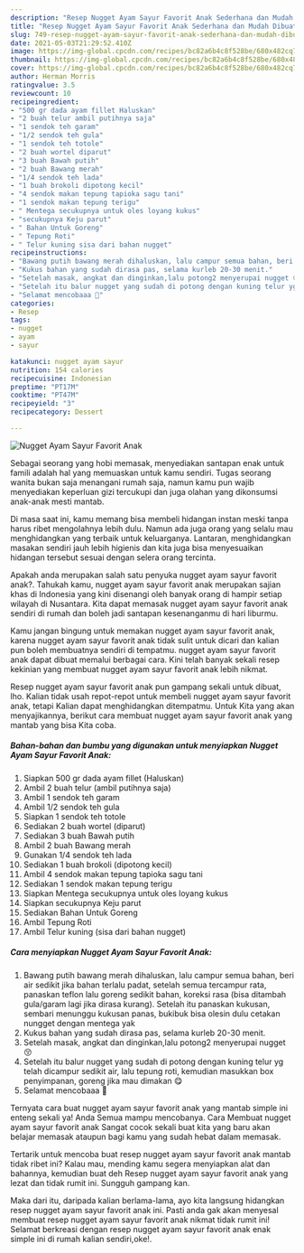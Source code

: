 ```yaml
---
description: "Resep Nugget Ayam Sayur Favorit Anak Sederhana dan Mudah Dibuat"
title: "Resep Nugget Ayam Sayur Favorit Anak Sederhana dan Mudah Dibuat"
slug: 749-resep-nugget-ayam-sayur-favorit-anak-sederhana-dan-mudah-dibuat
date: 2021-05-03T21:29:52.410Z
image: https://img-global.cpcdn.com/recipes/bc82a6b4c8f528be/680x482cq70/nugget-ayam-sayur-favorit-anak-foto-resep-utama.jpg
thumbnail: https://img-global.cpcdn.com/recipes/bc82a6b4c8f528be/680x482cq70/nugget-ayam-sayur-favorit-anak-foto-resep-utama.jpg
cover: https://img-global.cpcdn.com/recipes/bc82a6b4c8f528be/680x482cq70/nugget-ayam-sayur-favorit-anak-foto-resep-utama.jpg
author: Herman Morris
ratingvalue: 3.5
reviewcount: 10
recipeingredient:
- "500 gr dada ayam fillet Haluskan"
- "2 buah telur ambil putihnya saja"
- "1 sendok teh garam"
- "1/2 sendok teh gula"
- "1 sendok teh totole"
- "2 buah wortel diparut"
- "3 buah Bawah putih"
- "2 buah Bawang merah"
- "1/4 sendok teh lada"
- "1 buah brokoli dipotong kecil"
- "4 sendok makan tepung tapioka sagu tani"
- "1 sendok makan tepung terigu"
- " Mentega secukupnya untuk oles loyang kukus"
- "secukupnya Keju parut"
- " Bahan Untuk Goreng"
- " Tepung Roti"
- " Telur kuning sisa dari bahan nugget"
recipeinstructions:
- "Bawang putih bawang merah dihaluskan, lalu campur semua bahan, beri air sedikit jika bahan terlalu padat, setelah semua tercampur rata, panaskan teflon lalu goreng sedikit bahan, koreksi rasa (bisa ditambah gula/garam lagi jika dirasa kurang). Setelah itu panaskan kukusan, sembari menunggu kukusan panas, bukibuk bisa olesin dulu cetakan nungget dengan mentega yak"
- "Kukus bahan yang sudah dirasa pas, selama kurleb 20-30 menit."
- "Setelah masak, angkat dan dinginkan,lalu potong2 menyerupai nugget 😚"
- "Setelah itu balur nugget yang sudah di potong dengan kuning telur yg telah dicampur sedikit air, lalu tepung roti, kemudian masukkan box penyimpanan, goreng jika mau dimakan 😋"
- "Selamat mencobaaa 🥰"
categories:
- Resep
tags:
- nugget
- ayam
- sayur

katakunci: nugget ayam sayur 
nutrition: 154 calories
recipecuisine: Indonesian
preptime: "PT17M"
cooktime: "PT47M"
recipeyield: "3"
recipecategory: Dessert

---
```



![Nugget Ayam Sayur Favorit Anak](https://img-global.cpcdn.com/recipes/bc82a6b4c8f528be/680x482cq70/nugget-ayam-sayur-favorit-anak-foto-resep-utama.jpg)

Sebagai seorang yang hobi memasak, menyediakan santapan enak untuk famili adalah hal yang memuaskan untuk kamu sendiri. Tugas seorang  wanita bukan saja menangani rumah saja, namun kamu pun wajib menyediakan keperluan gizi tercukupi dan juga olahan yang dikonsumsi anak-anak mesti mantab.

Di masa  saat ini, kamu memang bisa membeli hidangan instan meski tanpa harus ribet mengolahnya lebih dulu. Namun ada juga orang yang selalu mau menghidangkan yang terbaik untuk keluarganya. Lantaran, menghidangkan masakan sendiri jauh lebih higienis dan kita juga bisa menyesuaikan hidangan tersebut sesuai dengan selera orang tercinta. 



Apakah anda merupakan salah satu penyuka nugget ayam sayur favorit anak?. Tahukah kamu, nugget ayam sayur favorit anak merupakan sajian khas di Indonesia yang kini disenangi oleh banyak orang di hampir setiap wilayah di Nusantara. Kita dapat memasak nugget ayam sayur favorit anak sendiri di rumah dan boleh jadi santapan kesenanganmu di hari liburmu.

Kamu jangan bingung untuk memakan nugget ayam sayur favorit anak, karena nugget ayam sayur favorit anak tidak sulit untuk dicari dan kalian pun boleh membuatnya sendiri di tempatmu. nugget ayam sayur favorit anak dapat dibuat memalui berbagai cara. Kini telah banyak sekali resep kekinian yang membuat nugget ayam sayur favorit anak lebih nikmat.

Resep nugget ayam sayur favorit anak pun gampang sekali untuk dibuat, lho. Kalian tidak usah repot-repot untuk membeli nugget ayam sayur favorit anak, tetapi Kalian dapat menghidangkan ditempatmu. Untuk Kita yang akan menyajikannya, berikut cara membuat nugget ayam sayur favorit anak yang mantab yang bisa Kita coba.

<!--inarticleads1-->

##### Bahan-bahan dan bumbu yang digunakan untuk menyiapkan Nugget Ayam Sayur Favorit Anak:

1. Siapkan 500 gr dada ayam fillet (Haluskan)
1. Ambil 2 buah telur (ambil putihnya saja)
1. Ambil 1 sendok teh garam
1. Ambil 1/2 sendok teh gula
1. Siapkan 1 sendok teh totole
1. Sediakan 2 buah wortel (diparut)
1. Sediakan 3 buah Bawah putih
1. Ambil 2 buah Bawang merah
1. Gunakan 1/4 sendok teh lada
1. Sediakan 1 buah brokoli (dipotong kecil)
1. Ambil 4 sendok makan tepung tapioka sagu tani
1. Sediakan 1 sendok makan tepung terigu
1. Siapkan  Mentega secukupnya untuk oles loyang kukus
1. Siapkan secukupnya Keju parut
1. Sediakan  Bahan Untuk Goreng
1. Ambil  Tepung Roti
1. Ambil  Telur kuning (sisa dari bahan nugget)




<!--inarticleads2-->

##### Cara menyiapkan Nugget Ayam Sayur Favorit Anak:

1. Bawang putih bawang merah dihaluskan, lalu campur semua bahan, beri air sedikit jika bahan terlalu padat, setelah semua tercampur rata, panaskan teflon lalu goreng sedikit bahan, koreksi rasa (bisa ditambah gula/garam lagi jika dirasa kurang). Setelah itu panaskan kukusan, sembari menunggu kukusan panas, bukibuk bisa olesin dulu cetakan nungget dengan mentega yak
1. Kukus bahan yang sudah dirasa pas, selama kurleb 20-30 menit.
1. Setelah masak, angkat dan dinginkan,lalu potong2 menyerupai nugget 😚
1. Setelah itu balur nugget yang sudah di potong dengan kuning telur yg telah dicampur sedikit air, lalu tepung roti, kemudian masukkan box penyimpanan, goreng jika mau dimakan 😋
1. Selamat mencobaaa 🥰




Ternyata cara buat nugget ayam sayur favorit anak yang mantab simple ini enteng sekali ya! Anda Semua mampu mencobanya. Cara Membuat nugget ayam sayur favorit anak Sangat cocok sekali buat kita yang baru akan belajar memasak ataupun bagi kamu yang sudah hebat dalam memasak.

Tertarik untuk mencoba buat resep nugget ayam sayur favorit anak mantab tidak ribet ini? Kalau mau, mending kamu segera menyiapkan alat dan bahannya, kemudian buat deh Resep nugget ayam sayur favorit anak yang lezat dan tidak rumit ini. Sungguh gampang kan. 

Maka dari itu, daripada kalian berlama-lama, ayo kita langsung hidangkan resep nugget ayam sayur favorit anak ini. Pasti anda gak akan menyesal membuat resep nugget ayam sayur favorit anak nikmat tidak rumit ini! Selamat berkreasi dengan resep nugget ayam sayur favorit anak enak simple ini di rumah kalian sendiri,oke!.

